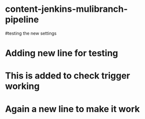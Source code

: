 # content-jenkins-mulibranch-pipeline
#testing the new settings
# Adding new line for testing


# This is added to check trigger working

# Again a new line to make it work
